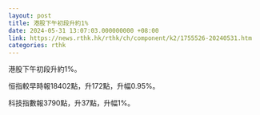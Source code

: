 ```yaml
---
layout: post
title: 港股下午初段升約1%
date: 2024-05-31 13:07:03.000000000 +08:00
link: https://news.rthk.hk/rthk/ch/component/k2/1755526-20240531.htm
categories: rthk
---
```


港股下午初段升約1%。

恒指較早時報18402點，升172點，升幅0.95%。

科技指數報3790點，升37點，升幅1%。
